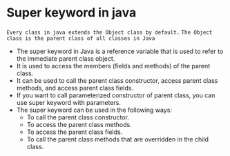 # Super keyword in java
`Every class in java extends the Object class by default.`
`The Object class is the parent class of all classes in Java`

- The super keyword in Java is a reference variable that is used to refer to the immediate parent class object.
- It is used to access the members (fields and methods) of the parent class.
- It can be used to call the parent class constructor, access parent class methods, and access parent class fields.
- If you want to call parameterized constructor of parent class, you can use super keyword with parameters.
- The super keyword can be used in the following ways:
  - To call the parent class constructor.
  - To access the parent class methods.
  - To access the parent class fields.
  - To call the parent class methods that are overridden in the child class.

